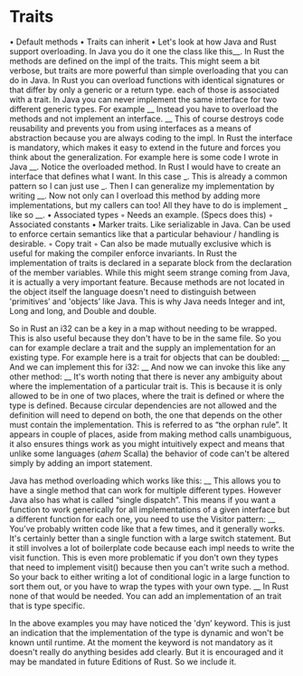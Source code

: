 # Traits
  • Default methods
  • Traits can inherit
  • Let's look at how Java and Rust support overloading. In Java you do it one the class like this__. In Rust the methods are defined on the impl of the traits. This might seem a bit verbose, but traits are more powerful than simple overloading that you can do in Java. In Rust you can overload functions with identical signatures or that differ by only a generic or a return type. each of those is associated with a trait. In Java you can never implement the same interface for two different generic types. For example __ Instead you have to overload the methods and not implement an interface. __ This of course destroys code reusability and prevents you from using interfaces as a means of abstraction because you are always coding to the impl. In Rust the interface is mandatory, which makes it easy to extend in the future and forces you think about the generalization. For example here is some code I wrote in Java __. Notice the overloaded method. In Rust I would have to create an interface that defines what I want. In this case _. This is already a common pattern so I can just use _. Then I can generalize my implementation by writing __. Now not only can I overload this method by adding more implementations, but my callers can too! All they have to do is implement _ like so __.
  • Associated types
    ◦ Needs an example. (Specs does this)
    ◦ Associated constants
  • Marker traits. Like serializable in Java. Can be used to enforce certain semantics like that a particular behaviour / handling is desirable. 
    ◦ Copy trait
    ◦ Can also be made mutually exclusive which is useful for making the compiler enforce invariants. 
In Rust the implementation of traits is declared in a separate block from the declaration of the member variables. While this might seem strange coming from Java, it is actually a very important feature. Because methods are not located in the object itself the language doesn't need to distinguish between 'primitives’ and 'objects’ like Java. This is why Java needs Integer and int, Long and long, and Double and double. 

So in Rust an i32 can be a key in a map without needing to be wrapped. This is also useful because they don't have to be in the same file. So you can for example declare a trait and the supply an implementation for an existing type. For example here is a trait for objects that can be doubled:
__
And we can implement this for i32:
__
And now we can invoke this like any other method:
__
It's worth noting that there is never any ambiguity about where the implementation of a particular trait is. This is because it is only allowed to be in one of two places, where the trait is defined or where the type is defined. Because circular dependencies are not allowed and the definition will need to depend on both, the one that depends on the other must contain the implementation. This is referred to as “the orphan rule”. It appears in couple of places, aside from making method calls unambiguous, it also ensures things work as you might intuitively expect and means that unlike some languages (*ahem* Scalla) the behavior of code can't be altered simply by adding an import statement.


Java has method overloading which works like this:
__
This allows you to have a single method that can work for multiple different types. However Java also has what is called “single dispatch”. <Explain concept >
This means if you want a function to work generically for all implementations of a given interface but a different function for each one, you need to use the Visitor pattern:
__
You’ve probably written code like that a few times, and it generally works. It's certainly better than a single function with a large switch statement. But it still involves a lot of boilerplate code because each impl needs to write the visit function.
This is even more problematic if you don't own they types that need to implement visit() because then you can't write such a method. So your back to either writing a lot of conditional logic in a large function to sort them out, or you have to wrap the types with your own type.
__
In Rust none of that would be needed. You can add an implementation of an trait that is type specific. 

In the above examples you may have noticed the 'dyn’ keyword. This is just an indication that the implementation of the type is dynamic and won't be known until runtime. At the moment the keyword is not mandatory as it doesn't really do anything besides add clearly. But it is encouraged and it may be mandated in future Editions of Rust. So we include it.
